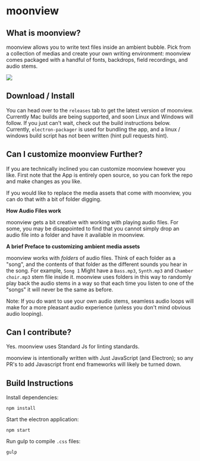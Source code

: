 # moonview

## What is moonview?

moonview allows you to write text files inside an ambient bubble. Pick from a collection of medias and create your own writing environment: moonview comes packaged with a handful of fonts, backdrops, field recordings, and audio stems.

![](https://cloud.githubusercontent.com/assets/12987958/18794585/275b5bd4-818e-11e6-8b57-e95eeeb43059.png)

## Download / Install

You can head over to the `releases` tab to get the latest version of moonview.
Currently Mac builds are being supported, and soon Linux and Windows will follow. If you just can't wait, check out the build instructions below. Currently, `electron-packager` is used for bundling the app, and a linux / windows build script has not been written (hint pull requests hint).

## Can I customize moonview Further?

If you are technically inclined you can customize moonview however you like. First note that the App is entirely open source, so you can fork the repo and make changes as you like.

If you would like to replace the media assets that come with moonview, you can do that with a bit of folder digging.

**How Audio Files work**

moonview gets a bit creative with working with playing audio files. For some, you may be disappointed to find that you cannot simply drop an audio file into a folder and have it available in moonview.

**A brief Preface to customizing ambient media assets**

moonview works with _folders_ of audio files. Think of each folder as a "song", and the contents of that folder as the different sounds you hear in the song. For example, `Song 1` Might have a `Bass.mp3`, `Synth.mp3` and `Chamber choir.mp3` stem file inside it. moonview uses folders in this way to randomly play back the audio stems in a way so that each time you listen to one of the "songs" it will never be the same as before.

Note: If you do want to use your own audio stems, seamless audio loops will make for a more pleasant audio experience (unless you don't mind obvious audio looping).

## Can I contribute?

Yes. moonview uses Standard Js for linting standards.

moonview is intentionally written with Just JavaScript (and Electron); so any PR's to add Javascript front end frameworks will likely be turned down.

## Build Instructions

Install dependencies:

`npm install`

Start the electron application:

` npm start `

Run gulp to compile `.css` files:

`gulp`
